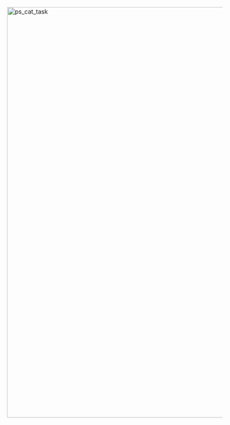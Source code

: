 <img width="960" alt="ps_cat_task" src="https://github.com/ibrahimagdy/ps_cat_task/assets/96210854/2fc15138-48c5-4ba7-8452-08e0c8a27922">
